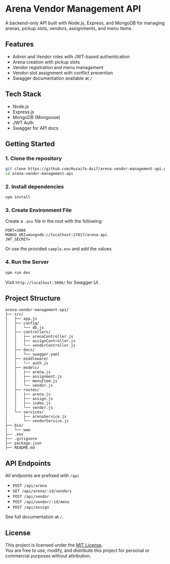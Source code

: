 
# Arena Vendor Management API

A backend-only API built with Node.js, Express, and MongoDB for managing arenas, pickup slots, vendors, assignments, and menu items.

## Features

- Admin and Vendor roles with JWT-based authentication
- Arena creation with pickup slots
- Vendor registration and menu management
- Vendor-slot assignment with conflict prevention
- Swagger documentation available at `/`


## Tech Stack

- Node.js
- Express.js
- MongoDB (Mongoose)
- JWT Auth
- Swagger for API docs


## Getting Started

### 1. Clone the repository

```bash
git clone https://github.com/Huzaifa-Asif/arena-vendor-management-api.git
cd arena-vendor-management-api
```

### 2. Install dependencies

```bash
npm install
```

### 3. Create Environment File

Create a `.env` file in the root with the following:

```env
PORT=3000
MONGO_URI=mongodb://localhost:27017/arena-api
JWT_SECRET=
```

Or use the provided `sample.env` and add the values

### 4. Run the Server

```bash
npm run dev
```

Visit `http://localhost:3000/` for Swagger UI.


## Project Structure

```
arena-vendor-management-api/
├── src/
│   ├── app.js
│   ├── config/
│   │   └── db.js
│   ├── controllers/
│   │   ├── arenaController.js
│   │   ├── assignController.js
│   │   └── vendorController.js
│   ├── docs/
│   │   └── swagger.yaml
│   ├── middleware/
│   │   └── auth.js
│   ├── models/
│   │   ├── arena.js
│   │   ├── assignment.js
│   │   ├── menuItem.js
│   │   └── vendor.js
│   ├── routes/
│   │   ├── arena.js
│   │   ├── assign.js
│   │   ├── index.js
│   │   └── vendor.js
│   └── services/
│       ├── arenaService.js
│       └── vendorService.js
├── bin/
│   └── www
├── .env
├── .gitignore
├── package.json
├── README.md
```


## API Endpoints

All endpoints are prefixed with `/api`

- `POST /api/arena`
- `GET /api/arena/:id/vendors`
- `POST /api/vendor`
- `POST /api/vendor/:id/menu`
- `POST /api/assign`

See full documentation at `/`.


## License

This project is licensed under the [MIT License](https://opensource.org/licenses/MIT).  
You are free to use, modify, and distribute this project for personal or commercial purposes without attribution.
